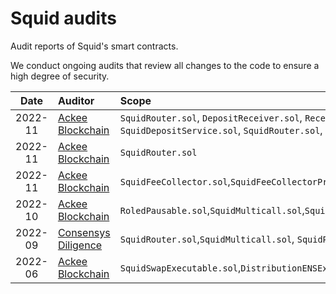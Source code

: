 # Squid audits

Audit reports of Squid's smart contracts.

We conduct ongoing audits that review all changes to the code to ensure a high degree of security.

|  Date   | Auditor                                                           | Scope                                                                                                                                      |
| :-----: | :---------------------------------------------------------------- | :----------------------------------------------------------------------------------------------------------------------------------------- |
| 2022-11 | [Ackee Blockchain](audits/2023-06%20Ackee%20Blockchain.pdf)       | `SquidRouter.sol`, `DepositReceiver.sol`, `ReceiverImplementation.sol`, `SquidDepositService.sol`, `SquidRouter.sol`, `SquidMulticall.sol` |
| 2022-11 | [Ackee Blockchain](audits/2023-02%20Ackee%20Blockchain.pdf)       | `SquidRouter.sol`                                                                                                                          |
| 2022-11 | [Ackee Blockchain](audits/2022-11%20Ackee%20Blockchain.pdf)       | `SquidFeeCollector.sol`,`SquidFeeCollectorProxy.sol`                                                                                       |
| 2022-10 | [Ackee Blockchain](audits/2022-10%20Ackee%20Blockchain.pdf)       | `RoledPausable.sol`,`SquidMulticall.sol`,`SquidRouter.sol`,`SquidRouterProxy.sol`,`/interfaces/*`                                          |
| 2022-09 | [Consensys Diligence](audits/2022-09%20Consensys%20Diligence.pdf) | `SquidRouter.sol`,`SquidMulticall.sol`, `SquidProxy.sol`                                                                                   |
| 2022-06 | [Ackee Blockchain](audits/2022-06%20Ackee%20Blockchain.pdf)       | `SquidSwapExecutable.sol`,`DistributionENSExecutable.sol`,`SquidToken.sol`                                                                 |
